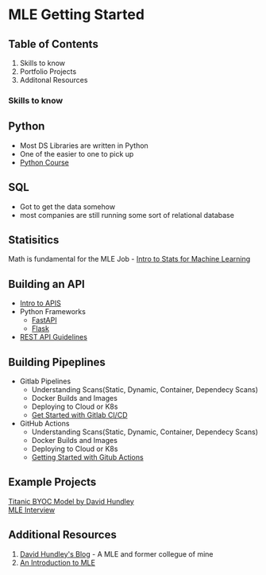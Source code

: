 # MLE Getting Started

## Table of Contents
1. Skills to know
2. Portfolio Projects
3. Additonal Resources


### Skills to know


## Python  
- Most DS Libraries are written in Python  
- One of the easier to one to pick up  
- [Python Course](Learning-to-Code-Resources-from-a-SRE-and-Former-MLE.MD###Python)

## SQL
- Got to get the data somehow
- most companies are still running some sort of relational database

## Statisitics
Math is fundamental for the MLE Job
    - [Intro to Stats for Machine Learning](https://www.statlearning.com/)

## Building an API
- [Intro to APIS](RESTAPIs.MD)
- Python Frameworks
    - [FastAPI](https://fastapi.tiangolo.com/)
    - [Flask](https://flask.palletsprojects.com/en/2.0.x/)
- [REST API Guidelines](https://github.com/microsoft/api-guidelines/)

## Building Pipeplines  
- Gitlab Pipelines
    - Understanding Scans(Static, Dynamic, Container, Dependecy Scans)  
    - Docker Builds and Images
    - Deploying to Cloud or K8s  
    - [Get Started with Gitlab CI/CD](https://docs.gitlab.com/ee/ci/quick_start/)  
- GitHub Actions 
    - Understanding Scans(Static, Dynamic, Container, Dependecy Scans)  
    - Docker Builds and Images
    - Deploying to Cloud or K8s
    - [Getting Started with Gitub Actions](https://docs.github.com/en/actions)  

## Example Projects

[Titanic BYOC Model by David Hundley](https://github.com/dkhundley/titanic-byoc)  
[MLE Interview](https://github.com/jbaggs62/ML_interview)  


## Additional Resources
1. [David Hundley's Blog](https://dkhundley.medium.com/) - A MLE and former collegue of mine
2. [An Introduction to MLE](https://towardsdatascience.com/an-introduction-to-machine-learning-engineering-for-production-mlops-phases-in-mlops-43fd22567366)